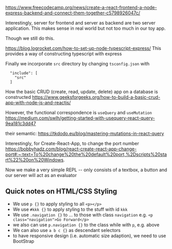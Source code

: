 
https://www.freecodecamp.org/news/create-a-react-frontend-a-node-express-backend-and-connect-them-together-c5798926047c/

Interestingly, server for frontend and server as backend are two server application. This makes sense in real world but not too much in our toy app.

Though we still do this.

https://blog.logrocket.com/how-to-set-up-node-typescript-express/
This provides a way of constructing typescript with express

Finally we incorporate `src` directory by changing `tsconfig.json` with
```
  "include": [
    "src"
  ]
```

How the basic CRUD (create, read, update, delete) app on a database is constructed
https://www.geeksforgeeks.org/how-to-build-a-basic-crud-app-with-node-js-and-reactjs/

However, the functional correspondence is `useQuery` and `useMutation`
https://medium.com/swlh/getting-started-with-usequery-react-query-9ea181c3dd47

their semantic:
https://tkdodo.eu/blog/mastering-mutations-in-react-query


Interestingly, for Create-React-App, to change the port number
https://bobbyhadz.com/blog/react-create-react-app-change-port#:~:text=To%20change%20the%20default%20port,%2Dscripts%20start%22%20on%20Windows.

Now we make a very simple REPL -- only consists of a textbox, a button and our server will act as an evaluator

## Quick notes on HTML/CSS Styling
* We use `p {}` to apply styling to all `<p></p>`
* We use `#kkk {}` to apply styling to the stuff with id `kkk`
* We use `.navigation {}` to ... to those with class `navigation` e.g. `​<p class="navigation">Go Forward</p>`
* we also can use `p.navigation {}` to the class while with `p`, e.g. above 
* We can also use `a b c {}` as descendant selectors
* to have responsive design (i.e. automatic size adaption), we need to use BootStrap

